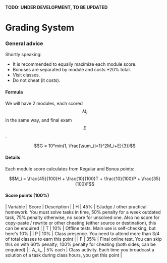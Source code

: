 <!---
The JavaScript code below is needed to suppport rendering of TeX formulas in GitHub Pages.

See this for kramdown:
https://mikelove.wordpress.com/2015/07/01/how-to-use-latex-math-in-rmd-to-display-properly-on-github-pages/
https://varunagrawal.github.io/2018/03/27/latex
https://stackoverflow.com/questions/26275645/how-to-support-latex-in-github-pages

This is a guideline to render formulas:
https://coderoad.ru/49970549/Проблема-рендеринга-некоторого-синтаксиса-latex-в-MathJax-с-Jekyll-на-github
-->
<script type="text/javascript" async
  src="https://cdnjs.cloudflare.com/ajax/libs/mathjax/2.7.5/MathJax.js?config=TeX-AMS-MML_HTMLorMML">
  MathJax.Hub.Config({
    tex2jax: {
      inlineMath: [['$$','$$'], ['\\(','\\)']],
      processEscapes: true
    }
  });
</script>

__TODO: UNDER DEVELOPMENT, TO BE UPDATED__
 
<!--- The present text is copied from  https://uneex.ru/HSE/RatingFormula -->

# Grading System

### General advice

Shortly speaking:
 * It is recommended to equally maximize each module score.
 * Bonuses are separated by module and costs +20% total.
 * Visit classes.
 * Do not cheat (it costs).

#### Formula

We will have 2 modules, each scored $$M_i$$ in the same way, and final exam $$E$$.

$$G = 10*min(1, \frac{\sum_{i=1}^2M_i+E}{3})$$

#### Details

Each module score calculates from Regular and Bonus points:

$$M_i = \frac{45}{100}H + \frac{10}{100}T + \frac{10}{100}P + \frac{35}{100}F$$

#### Score points (100%)

| Variable | Score   | Description |
| H        | 45%     | EJudge / other practical homework.
                       You must solve tasks in time, 50% penalty for a week outdated task, 75% penalty otherwise, no score for unsolved one.
                       Also no score for copy-paste / rewrite or other cheating (either source or destination), this can be enquired |
| T        | 10%     | Offline tests. Main use is self-checking, but here's 10% |
| P        | 10%     | Class presence. You need to attend more than 3/4 of total classes to earn this point |
| F        | 35%     | Final online test. You can skip this on with 60% penalty; 100% penalty for cheating (both sides; can be enquired) |
| A,,k,,   | 5% each | Class activity. Each time you broadcast a solution of a task during class hours, you get this point |
